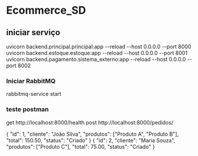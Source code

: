 # Ecommerce_SD


## iniciar serviço
uvicorn backend.principal.principal:app --reload --host 0.0.0.0 --port 8000 
uvicorn backend.estoque.estoque:app --reload --host 0.0.0.0 --port 8001
uvicorn backend.pagamento.sistema_externo:app --reload --host 0.0.0.0 --port 8002

### Iniciar RabbitMQ
rabbitmq-service start

### teste postman
get 
http://localhost:8000/health
post
http://localhost:8000/pedidos/

{
  "id": 1,
  "cliente": "João Silva",
  "produtos": ["Produto A", "Produto B"],
  "total": 150.50,
  "status": "Criado"
}
{
  "id": 2,
  "cliente": "Maria Souza",
  "produtos": ["Produto C"],
  "total": 75.00,
  "status": "Criado"
}
